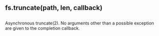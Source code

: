 ## fs.truncate(path, len, callback)

## 

Asynchronous truncate(2). No arguments other than a possible exception are
given to the completion callback.